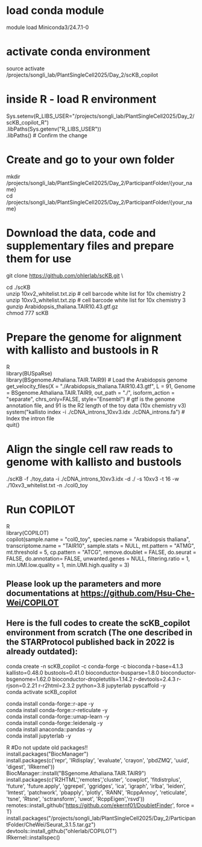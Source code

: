 # load conda module
module load Miniconda3/24.7.1-0

# activate conda environment
source activate /projects/songli_lab/PlantSingleCell2025/Day_2/scKB_copilot

# inside R - load R environment
Sys.setenv(R_LIBS_USER="/projects/songli_lab/PlantSingleCell2025/Day_2/scKB_copilot_R") \
.libPaths(Sys.getenv("R_LIBS_USER")) \
.libPaths()  # Confirm the change

# Create and go to your own folder
mkdir /projects/songli_lab/PlantSingleCell2025/Day_2/ParticipantFolder/{your_name} \
cd /projects/songli_lab/PlantSingleCell2025/Day_2/ParticipantFolder/{your_name}

# Download the data, code and supplementary files and prepare them for use
git clone https://github.com/ohlerlab/scKB.git \

cd ./scKB \
unzip 10xv2_whitelist.txt.zip # cell barcode white list for 10x chemistry 2 \
unzip 10xv3_whitelist.txt.zip # cell barcode white list for 10x chemistry 3 \
gunzip Arabidopsis_thaliana.TAIR10.43.gtf.gz \
chmod 777 scKB

# Prepare the genome for alignment with kallisto and bustools in R
R \
library(BUSpaRse) \
library(BSgenome.Athaliana.TAIR.TAIR9) # Load the Arabidopsis genome \
get_velocity_files(X = "./Arabidopsis_thaliana.TAIR10.43.gtf", L = 91, Genome = BSgenome.Athaliana.TAIR.TAIR9, out_path = "./", isoform_action = "separate", chrs_only=FALSE, style="Ensembl") # gtf is the genome annotation file, and 91 is the R2 length of the toy data (10x chemistry v3) \
system("kallisto index -i ./cDNA_introns_10xv3.idx ./cDNA_introns.fa") # Index the intron file \
quit()

# Align the single cell raw reads to genome with kallisto and bustools
./scKB -f ./toy_data -i ./cDNA_introns_10xv3.idx -d ./ -s 10xv3 -t 16 -w ./10xv3_whitelist.txt -n ./col0_toy

# Run COPILOT
R \
library(COPILOT) \
copilot(sample.name = "col0_toy", species.name = "Arabidopsis thaliana", transcriptome.name = "TAIR10", sample.stats = NULL, mt.pattern = "ATMG", mt.threshold = 5, cp.pattern = "ATCG", remove.doublet = FALSE, do.seurat = FALSE, do.annotation= FALSE, unwanted.genes = NULL, filtering.ratio = 1, min.UMI.low.quality = 1, min.UMI.high.quality = 3)

## Please look up the parameters and more documentations at https://github.com/Hsu-Che-Wei/COPILOT

## Here is the full codes to create the scKB_copilot environment from scratch (The one described in the STARProtocol published back in 2022 is already outdated):

conda create -n scKB_copilot -c conda-forge -c bioconda r-base=4.1.3 kallisto=0.48.0 bustools=0.41.0 bioconductor-busparse=1.8.0 bioconductor-bsgenome=1.62.0 bioconductor-dropletutils=1.14.2 r-devtools=2.4.3 r-rjson=0.2.21 r-r2html=2.3.2 python=3.8 jupyterlab pyscaffold -y \
conda activate scKB_copilot 

conda install conda-forge::r-ape -y \
conda install conda-forge::r-reticulate -y \
conda install conda-forge::umap-learn -y \
conda install conda-forge::leidenalg -y \
conda install anaconda::pandas -y \
conda install jupyterlab -y 

R #Do not update old packages!! \
install.packages("BiocManager") \
install.packages(c('repr', 'IRdisplay', 'evaluate', 'crayon', 'pbdZMQ', 'uuid', 'digest', 'IRkernel')) \
BiocManager::install("BSgenome.Athaliana.TAIR.TAIR9") \
install.packages(c('R2HTML','remotes','cluster', 'cowplot', 'fitdistrplus', 'future', 'future.apply', 'ggrepel', 'ggridges', 'ica', 'igraph', 'irlba', 'leiden', 'lmtest', 'patchwork', 'pbapply', 'plotly', 'RANN', 'RcppAnnoy', 'reticulate', 'tsne', 'Rtsne', 'sctransform', 'uwot', 'RcppEigen','rsvd')) \
remotes::install_github('https://github.com/ekernf01/DoubletFinder', force = T) \
install.packages("/projects/songli_lab/PlantSingleCell2025/Day_2/ParticipantFolder/CheWei/Seurat_3.1.5.tar.gz") \
devtools::install_github("ohlerlab/COPILOT") \
IRkernel::installspec()




